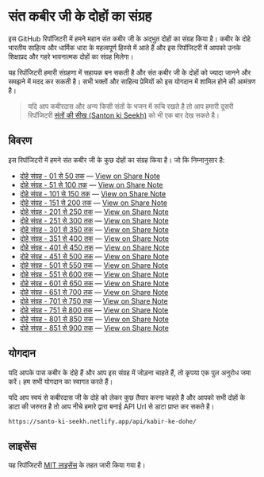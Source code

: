 # संत कबीर जी के दोहों का संग्रह

इस GitHub रिपॉजिटरी में हमने महान संत कबीर जी के अद्भुत दोहों का संग्रह किया है। कबीर के दोहे भारतीय साहित्य और धार्मिक धारा के महत्वपूर्ण हिस्से में आते हैं और इस रिपॉजिटरी में आपको उनके शिक्षाप्रद और गहरे भावनात्मक दोहों का संग्रह मिलेगा।

यह रिपॉजिटरी हमारी संग्रहणा में सहायक बन सकती है और संत कबीर जी के दोहों को ज्यादा जानने और समझने में मदद कर सकती है। सभी भक्तों और साहित्य प्रेमियों को इस योगदान में शामिल होने की आमंत्रण है।

> यदि आप कबीरदास और अन्य किसी संतों के भजन में रूचि रखते है तो आप हमारी दूसरी रिपॉजिटरी [संतों की सीख (Santon ki Seekh)](https://github.com/vijayhardaha/santo-ki-seekh/) को भी एक बार देख सकते है।

## विवरण

इस रिपॉजिटरी में हमने संत कबीर जी के कुछ दोहों का संग्रह किया है। जो कि निम्नानुसार है:

- [दोहे संग्रह - 01 से 50 तक][markdown-01-to-50] — [View on Share Note][sharenote-01-to-50]
- [दोहे संग्रह - 51 से 100 तक][markdown-51-to-100] — [View on Share Note][sharenote-51-to-100]
- [दोहे संग्रह - 101 से 150 तक][markdown-101-to-150] — [View on Share Note][sharenote-101-to-150]
- [दोहे संग्रह - 151 से 200 तक][markdown-151-to-200] — [View on Share Note][sharenote-151-to-200]
- [दोहे संग्रह - 201 से 250 तक][markdown-201-to-250] — [View on Share Note][sharenote-201-to-250]
- [दोहे संग्रह - 251 से 300 तक][markdown-251-to-300] — [View on Share Note][sharenote-251-to-300]
- [दोहे संग्रह - 301 से 350 तक][markdown-301-to-350] — [View on Share Note][sharenote-301-to-350]
- [दोहे संग्रह - 351 से 400 तक][markdown-351-to-400] — [View on Share Note][sharenote-351-to-400]
- [दोहे संग्रह - 401 से 450 तक][markdown-401-to-450] — [View on Share Note][sharenote-401-to-450]
- [दोहे संग्रह - 451 से 500 तक][markdown-451-to-500] — [View on Share Note][sharenote-451-to-500]
- [दोहे संग्रह - 501 से 550 तक][markdown-501-to-550] — [View on Share Note][sharenote-501-to-550]
- [दोहे संग्रह - 551 से 600 तक][markdown-551-to-600] — [View on Share Note][sharenote-551-to-600]
- [दोहे संग्रह - 601 से 650 तक][markdown-601-to-650] — [View on Share Note][sharenote-601-to-650]
- [दोहे संग्रह - 651 से 700 तक][markdown-651-to-700] — [View on Share Note][sharenote-651-to-700]
- [दोहे संग्रह - 701 से 750 तक][markdown-701-to-750] — [View on Share Note][sharenote-701-to-750]
- [दोहे संग्रह - 751 से 800 तक][markdown-751-to-800] — [View on Share Note][sharenote-751-to-800]
- [दोहे संग्रह - 801 से 850 तक][markdown-801-to-850] — [View on Share Note][sharenote-801-to-850]
- [दोहे संग्रह - 851 से 900 तक][markdown-851-to-900] — [View on Share Note][sharenote-851-to-900]

[markdown-01-to-50]: collections/collection-01-to-50.md
[markdown-51-to-100]: collections/collection-51-to-100.md
[markdown-101-to-150]: collections/collection-101-to-150.md
[markdown-151-to-200]: collections/collection-151-to-200.md
[markdown-201-to-250]: collections/collection-201-to-250.md
[markdown-251-to-300]: collections/collection-251-to-300.md
[markdown-301-to-350]: collections/collection-301-to-350.md
[markdown-351-to-400]: collections/collection-351-to-400.md
[markdown-401-to-450]: collections/collection-401-to-450.md
[markdown-451-to-500]: collections/collection-451-to-500.md
[markdown-501-to-550]: collections/collection-501-to-550.md
[markdown-551-to-600]: collections/collection-551-to-600.md
[markdown-601-to-650]: collections/collection-601-to-650.md
[markdown-651-to-700]: collections/collection-651-to-700.md
[markdown-701-to-750]: collections/collection-701-to-750.md
[markdown-751-to-800]: collections/collection-751-to-800.md
[markdown-801-to-850]: collections/collection-801-to-850.md
[markdown-851-to-900]: collections/collection-851-to-894.md
[sharenote-01-to-50]: https://share.note.sx/7d7q3zzd#ZIzkD21fkJNwwq53G3px3pHqgm+BPm0bQ4AKekgZy2E
[sharenote-51-to-100]: https://share.note.sx/kq2u944f#e9jJgqJPmKaGL0+ECuSxhbspAr8QyieRSwshW4lqT/c
[sharenote-101-to-150]: https://share.note.sx/0tqipd5j#6Axno/mBk/5dTNHnxeAB/5O7kZyG1ziRqErOGHnoq18
[sharenote-151-to-200]: https://share.note.sx/5n9d8ai3#IkQ9B3FQ6F81F8VmoUr8KBJt2lBPzAbessq7t3Q6on0
[sharenote-201-to-250]: https://share.note.sx/ogm8ds3q#kjk/75otsz0Ub/sZmnAv+YZcYybuBi8RtFP3sbosXN4
[sharenote-251-to-300]: https://share.note.sx/7mfiun7g#kc+D6vxr+oq/0ImAd8yIMPCijpePu7O4WtrKaLzxtTw
[sharenote-301-to-350]: https://share.note.sx/gyxlyqhf#xqrMe+LSaVHD1wlc9K0/UW7DPiAUnNIQbEOQ8B6Vg44
[sharenote-351-to-400]: https://share.note.sx/hhf2zxgc#KdxXOeMvc2s+fbea3Ol29LA2z+/8ihP/6XHNacLYQPM
[sharenote-401-to-450]: https://share.note.sx/lcq7mu3h#m3zCVQLOoWLXYNeKXg/BOBdxPvkVLZ+KSJNm2IZ0Q/c
[sharenote-451-to-500]: https://share.note.sx/ks2azjkw#j3w9Fgo22wK8eBf042aUfiJxy1WdJvKiSnZ4+qZpqo0
[sharenote-501-to-550]: https://share.note.sx/mpyby9w2#fLZGVdGlP0GylDmm08sVe69EDMaTL6Cw1Te+CIHfaX8
[sharenote-551-to-600]: https://share.note.sx/h9r79w4d#FsmFZeA4udXZqq2V/5/CRBLxHJdRCGHn5r9U1XejCz4
[sharenote-601-to-650]: https://share.note.sx/huccpta7#HtR/AXLV9lxF5R8RpPfmIpUnJWs5y5OudiPAESb7zGE
[sharenote-651-to-700]: https://share.note.sx/irfzr7so#0nDgh8fw8WjupPHGxS8cEVeErEQFdYl4UoT2nU380Gw
[sharenote-701-to-750]: https://share.note.sx/1d8vhllj#2xdDKFdqFlCdt58nSmr9Sc+xYALo8iCIfL6x7EaabJM
[sharenote-751-to-800]: https://share.note.sx/lgt1853a#AHfLWG7fl+EOrwCJ6UZd8tmzHzz6r0zHJbWi1b8+wxk
[sharenote-801-to-850]: https://share.note.sx/63w6qeko#jargVFirj5NMUKNKLTMYJNkAzOod74iPFT7AIc/nTbI
[sharenote-851-to-900]: https://share.note.sx/90jebswo#0rMyjHv7CiPwggpIuKoectS3uOh2oy+GKNGBFUkiQIU

## योगदान

यदि आपके पास कबीर के दोहे हैं और आप इस संग्रह में जोड़ना चाहते हैं, तो कृपया एक पुल अनुरोध जमा करें। हम सभी योगदान का स्वागत करते हैं।

यदि आप स्वयं से कबीरदास जी के दोहे को लेकर कुछ तैयार करना चाहते है और आपको सभी दोहों के डाटा की जरुरत है तो आप नीचे हमारे द्वारा बनाई API Url से डाटा प्राप्त कर सकते है।

```txt
https://santo-ki-seekh.netlify.app/api/kabir-ke-dohe/
```

## लाइसेंस

यह रिपॉजिटरी [MIT लाइसेंस](LICENSE) के तहत जारी किया गया है।
